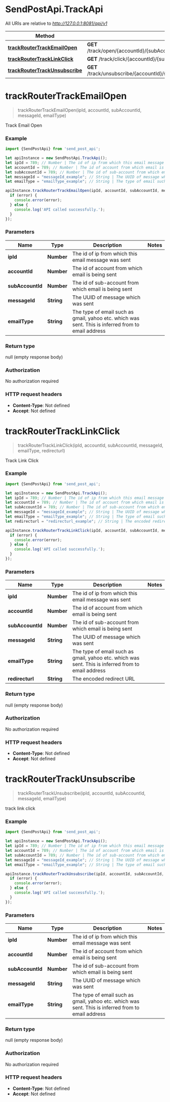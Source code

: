 # SendPostApi.TrackApi

All URIs are relative to *http://127.0.0.1:8081/api/v1*

Method | HTTP request | Description
------------- | ------------- | -------------
[**trackRouterTrackEmailOpen**](TrackApi.md#trackRouterTrackEmailOpen) | **GET** /track/open/{accountId}/{subAccountId}/{ipId}/{emailType}/{messageId}/1.png | 
[**trackRouterTrackLinkClick**](TrackApi.md#trackRouterTrackLinkClick) | **GET** /track/click/{accountId}/{subAccountId}/{ipId}/{emailType}/{messageId} | 
[**trackRouterTrackUnsubscribe**](TrackApi.md#trackRouterTrackUnsubscribe) | **GET** /track/unsubscribe/{accountId}/{subAccountId}/{ipId}/{emailType}/{messageId} | 

<a name="trackRouterTrackEmailOpen"></a>
# **trackRouterTrackEmailOpen**
> trackRouterTrackEmailOpen(ipId, accountId, subAccountId, messageId, emailType)



Track Email Open

### Example
```javascript
import {SendPostApi} from 'send_post_api';

let apiInstance = new SendPostApi.TrackApi();
let ipId = 789; // Number | The id of ip from which this email message was sent
let accountId = 789; // Number | The id of account from which email is being sent
let subAccountId = 789; // Number | The id of sub-account from which email is being sent
let messageId = "messageId_example"; // String | The UUID of message which was sent
let emailType = "emailType_example"; // String | The type of email such as gmail, yahoo etc. which was sent. This is inferred from to email address

apiInstance.trackRouterTrackEmailOpen(ipId, accountId, subAccountId, messageId, emailType, (error, data, response) => {
  if (error) {
    console.error(error);
  } else {
    console.log('API called successfully.');
  }
});
```

### Parameters

Name | Type | Description  | Notes
------------- | ------------- | ------------- | -------------
 **ipId** | **Number**| The id of ip from which this email message was sent | 
 **accountId** | **Number**| The id of account from which email is being sent | 
 **subAccountId** | **Number**| The id of sub-account from which email is being sent | 
 **messageId** | **String**| The UUID of message which was sent | 
 **emailType** | **String**| The type of email such as gmail, yahoo etc. which was sent. This is inferred from to email address | 

### Return type

null (empty response body)

### Authorization

No authorization required

### HTTP request headers

 - **Content-Type**: Not defined
 - **Accept**: Not defined

<a name="trackRouterTrackLinkClick"></a>
# **trackRouterTrackLinkClick**
> trackRouterTrackLinkClick(ipId, accountId, subAccountId, messageId, emailType, redirecturl)



Track Link Click

### Example
```javascript
import {SendPostApi} from 'send_post_api';

let apiInstance = new SendPostApi.TrackApi();
let ipId = 789; // Number | The id of ip from which this email message was sent
let accountId = 789; // Number | The id of account from which email is being sent
let subAccountId = 789; // Number | The id of sub-account from which email is being sent
let messageId = "messageId_example"; // String | The UUID of message which was sent
let emailType = "emailType_example"; // String | The type of email such as gmail, yahoo etc. which was sent. This is inferred from to email address
let redirecturl = "redirecturl_example"; // String | The encoded redirect URL

apiInstance.trackRouterTrackLinkClick(ipId, accountId, subAccountId, messageId, emailType, redirecturl, (error, data, response) => {
  if (error) {
    console.error(error);
  } else {
    console.log('API called successfully.');
  }
});
```

### Parameters

Name | Type | Description  | Notes
------------- | ------------- | ------------- | -------------
 **ipId** | **Number**| The id of ip from which this email message was sent | 
 **accountId** | **Number**| The id of account from which email is being sent | 
 **subAccountId** | **Number**| The id of sub-account from which email is being sent | 
 **messageId** | **String**| The UUID of message which was sent | 
 **emailType** | **String**| The type of email such as gmail, yahoo etc. which was sent. This is inferred from to email address | 
 **redirecturl** | **String**| The encoded redirect URL | 

### Return type

null (empty response body)

### Authorization

No authorization required

### HTTP request headers

 - **Content-Type**: Not defined
 - **Accept**: Not defined

<a name="trackRouterTrackUnsubscribe"></a>
# **trackRouterTrackUnsubscribe**
> trackRouterTrackUnsubscribe(ipId, accountId, subAccountId, messageId, emailType)



track link click

### Example
```javascript
import {SendPostApi} from 'send_post_api';

let apiInstance = new SendPostApi.TrackApi();
let ipId = 789; // Number | The id of ip from which this email message was sent
let accountId = 789; // Number | The id of account from which email is being sent
let subAccountId = 789; // Number | The id of sub-account from which email is being sent
let messageId = "messageId_example"; // String | The UUID of message which was sent
let emailType = "emailType_example"; // String | The type of email such as gmail, yahoo etc. which was sent. This is inferred from to email address

apiInstance.trackRouterTrackUnsubscribe(ipId, accountId, subAccountId, messageId, emailType, (error, data, response) => {
  if (error) {
    console.error(error);
  } else {
    console.log('API called successfully.');
  }
});
```

### Parameters

Name | Type | Description  | Notes
------------- | ------------- | ------------- | -------------
 **ipId** | **Number**| The id of ip from which this email message was sent | 
 **accountId** | **Number**| The id of account from which email is being sent | 
 **subAccountId** | **Number**| The id of sub-account from which email is being sent | 
 **messageId** | **String**| The UUID of message which was sent | 
 **emailType** | **String**| The type of email such as gmail, yahoo etc. which was sent. This is inferred from to email address | 

### Return type

null (empty response body)

### Authorization

No authorization required

### HTTP request headers

 - **Content-Type**: Not defined
 - **Accept**: Not defined

